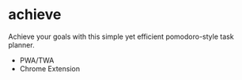 # achieve
Achieve your goals with this simple yet efficient pomodoro-style task planner.

- PWA/TWA
- Chrome Extension
